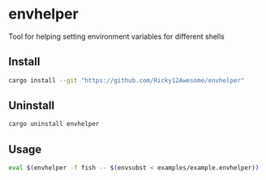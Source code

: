# envhelper
Tool for helping setting environment variables for different shells

## Install
```sh
cargo install --git "https://github.com/Ricky12Awesome/envhelper"
```

## Uninstall
```sh
cargo uninstall envhelper
```
## Usage
```sh
eval $(envhelper -f fish -- $(envsubst < examples/example.envhelper))
```